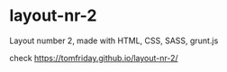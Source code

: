# layout-nr-2
Layout number 2, made with HTML, CSS, SASS, grunt.js  

check https://tomfriday.github.io/layout-nr-2/
